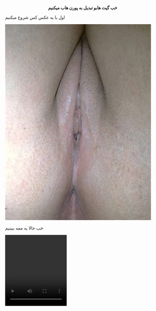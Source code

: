 <body>
<center>
<b>خب گیت هابو تبدیل به پورن هاب میکنیم</b>
</center>
</body>

اول با یه عکس کس شروع میکنیم

<img src="https://github.com/wnnwybywbywe/hsoebeksosh/raw/main/IMG_20220503_021820_507.jpg">

خب حالا یه ممه ببینیم
 
<video controls loop autoplay width="200" height="230">
 <source src="https://github.com/wnnwybywbywe/hsoebeksosh/raw/main/IMG_20220422_034438_870.mp4" type="video/mp4">
</video>
